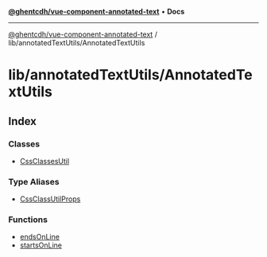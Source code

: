 [**@ghentcdh/vue-component-annotated-text**](../../../README.md) • **Docs**

***

[@ghentcdh/vue-component-annotated-text](../../../modules.md) / lib/annotatedTextUtils/AnnotatedTextUtils

# lib/annotatedTextUtils/AnnotatedTextUtils

## Index

### Classes

- [CssClassesUtil](classes/CssClassesUtil.md)

### Type Aliases

- [CssClassUtilProps](type-aliases/CssClassUtilProps.md)

### Functions

- [endsOnLine](functions/endsOnLine.md)
- [startsOnLine](functions/startsOnLine.md)
